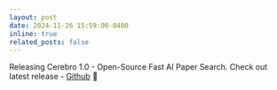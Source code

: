 ```yaml
---
layout: post
date: 2024-11-26 15:59:00-0400
inline: true
related_posts: false
---
```


Releasing Cerebro 1.0 - Open-Source Fast AI Paper Search. Check out latest release - [Github](https://github.com/nafis-neehal/Cerebro) 🚀
